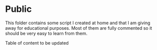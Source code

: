 # Public

This folder contains some script I created at home and that I am giving away for educational purposes.
Most of them are fully commented so it should be very easy to learn from them.

Table of content to be updated

